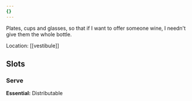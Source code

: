 ```yaml
---
{}
---
```

Plates, cups and glasses, so that if I want to offer someone wine, I needn't give them the whole bottle.

Location: [[vestibule]]
## Slots
### Serve
**Essential:** Distributable